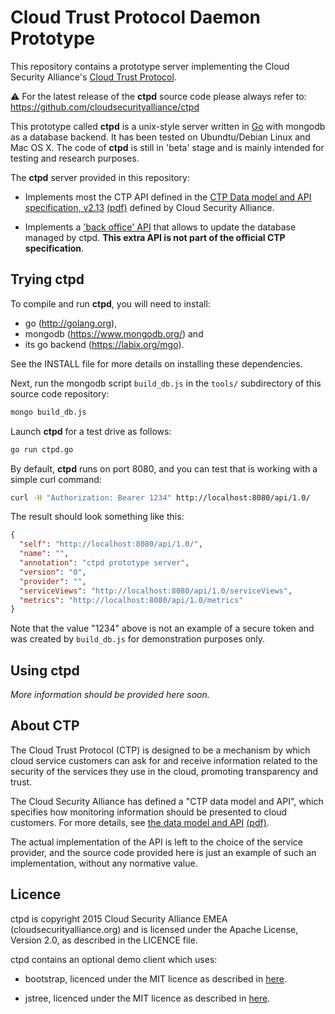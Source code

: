Cloud Trust Protocol Daemon Prototype
=====================================

This repository contains a prototype server implementing the Cloud Security
Alliance's [Cloud Trust Protocol](https://cloudsecurityalliance.org/group/cloudtrust-protocol/).

:warning: For the latest release of the __ctpd__ source code please always
refer to: https://github.com/cloudsecurityalliance/ctpd

This prototype called __ctpd__ is a unix-style server written in [Go](http://golang.org) with mongodb as a database backend. It has been tested
on Ubundtu/Debian Linux and Mac OS X. The code of __ctpd__ is still in 'beta'
stage and is mainly intended for testing and research purposes.


The __ctpd__ server provided in this repository:

* Implements most the CTP API defined in the [CTP Data model and API
specification, v2.13](http://htmlpreview.github.io/?https://github.com/cloudsecurityalliance/ctpd/blob/master/client/CTP-Data-Model-And-API.html)
[(pdf)](https://github.com/cloudsecurityalliance/ctpd/blob/master/client/CTP-Data-Model-And-API.pdf)
defined by Cloud Security Alliance.

* Implements a ['back office' API](http://htmlpreview.github.io/?https://github.com/cloudsecurityalliance/ctpd/blob/master/client/CTP-Admin-API.html) 
that allows to update the database managed by ctpd. __This extra API is not part of the official CTP specification__.

Trying ctpd
-----------

To compile and run **ctpd**, you will need to install:

* go (http://golang.org),
* mongodb (https://www.mongodb.org/) and
* its go backend (https://labix.org/mgo).

See the INSTALL file for more details on installing these dependencies.

Next, run the mongodb script `build_db.js` in the `tools/` subdirectory of
this source code repository:

```bash
mongo build_db.js
```

Launch __ctpd__ for a test drive as follows:

```bash
go run ctpd.go
```

By default, __ctpd__ runs on port 8080, and you can test that is working
with a simple curl command:

```bash
curl -H "Authorization: Bearer 1234" http://localhost:8080/api/1.0/
```

The result should look something like this:
```json
{
  "self": "http://localhost:8080/api/1.0/",
  "name": "",
  "annotation": "ctpd prototype server",
  "version": "0",
  "provider": "",
  "serviceViews": "http://localhost:8080/api/1.0/serviceViews",
  "metrics": "http://localhost:8080/api/1.0/metrics"
}
```
Note that the value "1234" above is not an example of a secure token and
was created by `build_db.js` for demonstration purposes only.

Using ctpd
----------

_More information should be provided here soon._

About CTP
---------
The Cloud Trust Protocol (CTP) is designed to be a mechanism by which cloud
service customers can ask for and receive information related to the security
of the services they use in the cloud, promoting transparency and trust.

The Cloud Security Alliance has defined a "CTP data model and API", which
specifies how monitoring information should be presented to cloud customers.
For more details, see [the data model and API](http://htmlpreview.github.io/?https://github.com/cloudsecurityalliance/ctpd/blob/master/client/CTP-Data-Model-And-API.html)
[(pdf)](https://github.com/cloudsecurityalliance/ctpd/blob/master/client/CTP-Data-Model-And-API.pdf).

The actual implementation of the API is left to the choice of the service
provider, and the source code provided here is just an example of such an
implementation, without any normative value.

Licence
-------

ctpd is copyright 2015 Cloud Security Alliance EMEA (cloudsecurityalliance.org)
and is licensed under the Apache License, Version 2.0, as described
in the LICENCE file.

ctpd contains an optional demo client which uses:

* bootstrap, licenced under the MIT licence
as described in [here](https://github.com/twbs/bootstrap/blob/master/LICENSE).

* jstree, licenced under the MIT licence
as described in [here](https://github.com/vakata/jstree/#license--contributing).
